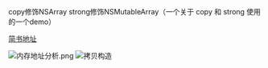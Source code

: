 copy修饰NSArray strong修饰NSMutableArray（一个关于 copy 和 strong 使用的一个demo）

[简书地址](http://www.jianshu.com/p/2008e585c1a0)

![内存地址分析.png](http://upload-images.jianshu.io/upload_images/674752-041c56e2ba475c40.png)
![拷贝构造](http://upload-images.jianshu.io/upload_images/674752-ae52e179842c1a90.png)
